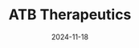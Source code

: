 ---  
layout: startup_page  
title: "ATB Therapeutics"  
id: "atbtherapeutics.com"  
permalink: "/atbtherapeuticsatbtherapeutics.com11182024/"  
website: "https://www.atbtherapeutics.com/"  
funding_round: "Series A"  
funding_amount: "€54M"  
investors: "EQT Life Sciences, MRL Ventures Fund, V-Bio, VIVES Partners, SFPIM, Wallonie Entreprendre, Sambrinvest, existing investors"  
about: "ATB Therapeutics develops first-in-class biologics incorporating novel cell-killing mechanisms within targeted antibodies. Their proprietary ATBioFarm platform enables scalable, single-step production of these advanced therapeutics, offering potential advancements in oncology and immunology. This innovative approach addresses critical challenges in selecting ADC drug candidates and opens avenues for new mechanisms of action."  
markets: "Oncology, Immunology, Biotechnology, Health Care, Therapeutics"  
hq: "Aye, Luxembourg, Belgium"  
founded_year: "2018"  
linkedin: "https://be.linkedin.com/company/atbtherapeutics"  
twitter: ""  
instagram: ""  
facebook: ""  
crunchbase: "https://www.crunchbase.com/organization/atb-therapeutics"  
pitchbook: ""  

date_display: "18-Nov-2024"  
date: "2024-11-18"

# SEO Optimization  
meta_title: "ATB Therapeutics - Series A Funding (€54M)"  
meta_description: "ATB Therapeutics, ATB Therapeutics develops first-in-class biologics incorporating novel cell-killing mechanisms within targeted antibodies. Their proprietary ATBioFarm..."  
meta_keywords: "ATB Therapeutics, Oncology, Immunology, Biotechnology, Health Care, Therapeutics, Series A funding"  
canonical_url: "https://startup.projectstartups.com/atbtherapeuticsatbtherapeutics.com11182024/"  
---